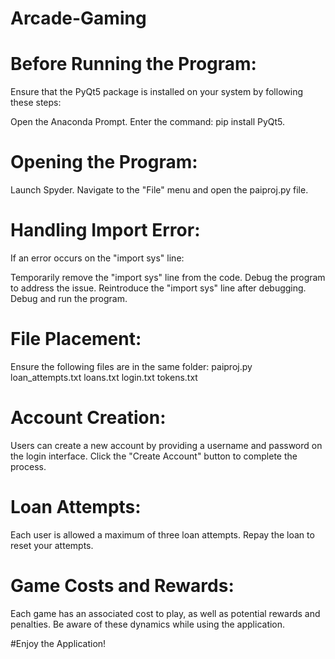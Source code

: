 # Arcade-Gaming
# Before Running the Program:
Ensure that the PyQt5 package is installed on your system by following these steps:

Open the Anaconda Prompt.
Enter the command: pip install PyQt5.

# Opening the Program:
Launch Spyder.
Navigate to the "File" menu and open the paiproj.py file.

# Handling Import Error:
If an error occurs on the "import sys" line:

Temporarily remove the "import sys" line from the code.
Debug the program to address the issue.
Reintroduce the "import sys" line after debugging.
Debug and run the program.

# File Placement:
Ensure the following files are in the same folder:
paiproj.py
loan_attempts.txt
loans.txt
login.txt
tokens.txt

# Account Creation:
Users can create a new account by providing a username and password on the login interface. Click the "Create Account" button to complete the process.

# Loan Attempts:
Each user is allowed a maximum of three loan attempts. Repay the loan to reset your attempts.

# Game Costs and Rewards:
Each game has an associated cost to play, as well as potential rewards and penalties. Be aware of these dynamics while using the application.

#Enjoy the Application!
